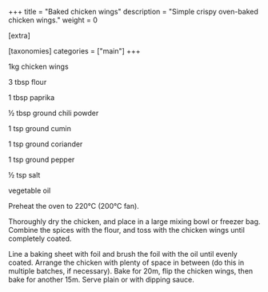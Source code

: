 +++
title = "Baked chicken wings"
description = "Simple crispy oven-baked chicken wings."
weight = 0

[extra]

[taxonomies]
categories = ["main"]
+++

1kg chicken wings

3 tbsp flour

1 tbsp paprika

½ tbsp ground chili powder

1 tsp ground cumin

1 tsp ground coriander

1 tsp ground pepper

½ tsp salt

vegetable oil

<!-- sep -->

Preheat the oven to 220°C (200°C fan).

Thoroughly dry the chicken, and place in a large mixing bowl or freezer bag.
Combine the spices with the flour, and toss with the chicken wings until completely coated.

Line a baking sheet with foil and brush the foil with the oil until evenly coated.
Arrange the chicken with plenty of space in between (do this in multiple batches, if necessary).
Bake for 20m, flip the chicken wings, then bake for another 15m.
Serve plain or with dipping sauce.
